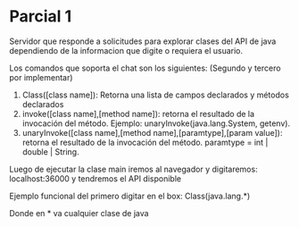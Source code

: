 # Parcial 1

Servidor que responde a solicitudes para explorar clases del API de java dependiendo de la informacion que digite o requiera el usuario.

Los comandos que soporta el chat son los siguientes: (Segundo y tercero por implementar)
1. Class([class name]): Retorna una lista de campos declarados y métodos declarados
2. invoke([class name],[method name]): retorna el resultado de la invocación del método.  Ejemplo: unaryInvoke(java.lang.System, getenv).
3. unaryInvoke([class name],[method name],[paramtype],[param value]): retorna el resultado de la invocación del método. paramtype = int | double | String.

Luego de ejecutar la clase main iremos al navegador y digitaremos: localhost:36000 y tendremos el API disponible

Ejemplo funcional del primero digitar en el box: Class(java.lang.*)

Donde en * va cualquier clase de java

